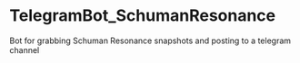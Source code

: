 # TelegramBot_SchumanResonance
Bot for grabbing Schuman Resonance snapshots and posting to a telegram channel
